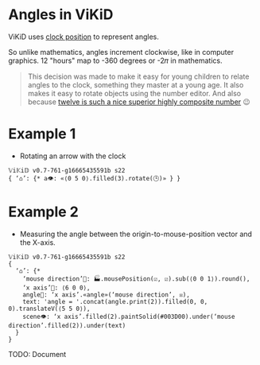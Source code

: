 # Angles in ViKiD

ViKiD uses [clock position](https://en.wikipedia.org/wiki/Clock_position) to represent angles. 

So unlike mathematics, angles increment clockwise, like in computer graphics. 12 "hours" map to -360 degrees or -2𝜋 in mathematics.

> This decision was made to make it easy for young children to relate angles to the clock, something they master at a young age. It also makes it easy to rotate objects using the number editor. And also because [twelve is such a nice superior highly composite number](https://en.wikipedia.org/wiki/Duodecimal) 😉

# Example 1

- Rotating an arrow with the clock

```vikid-script
𝕍i𝕂i𝔻 v0.7-761-g16665435591b s22
{ ‘⌂’: {* a👁: «⟨0 5 0⟩.filled(3).rotate(🕒)» } }
```

# Example 2

- Measuring the angle between the origin-to-mouse-position vector and the X-axis.

```vikid-script
𝕍i𝕂i𝔻 v0.7-761-g16665435591b s22
{ 
  ‘⌂’: {* 
    ‘mouse direction’📡: 🏭.mousePosition(☑, ☑).sub(⟨0 0 1⟩).round(),
    ‘x axis’📡: ⟨6 0 0⟩,
    angle📡: ‘x axis’.«angle»(‘mouse direction’, ☒),
    text: 'angle = '.concat(angle.print(2)).filled(0, 0, 0).translateV(⟨5 5 0⟩),
    scene👁: ‘x axis’.filled(2).paintSolid(#003D00).under(‘mouse direction’.filled(2)).under(text)
  }
}
```

TODO: Document





